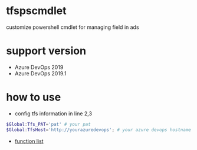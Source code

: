 # tfspscmdlet
customize powershell cmdlet for managing field in ads

# support version
- Azure DevOps 2019
- Azure DevOps 2019.1

# how to use
- config tfs information in line 2,3
``` powershell
$Global:Tfs_PAT='pat' # your pat
$Global:TfsHost='http://yourazuredevops'; # your azure devops hostname
```
- [function list](https://github.com/niyw/tfspscmdlet/wiki/function-list)

